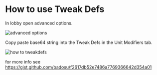 # How to use Tweak Defs

In lobby open advanced options.

![advanced options](https://imgur.com/yvTQhaz)

<blockquote class="imgur-embed-pub" lang="en" data-id="yvTQhaz" data-context="false" ><a href="//imgur.com/yvTQhaz"></a></blockquote><script async src="//s.imgur.com/min/embed.js" charset="utf-8"></script>

Copy paste base64 string into the Tweak Defs in the Unit Modifiers tab.

![how to tweakdefs](https://imgur.com/YKGeR4F)

for more info see https://gist.github.com/badosu/f2617db52e7486a7769366642d354a01
